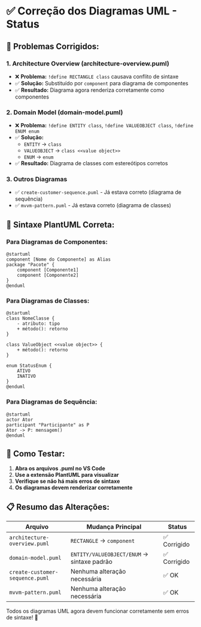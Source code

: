 # ✅ Correção dos Diagramas UML - Status

## 🔧 **Problemas Corrigidos:**

### **1. Architecture Overview (architecture-overview.puml)**
- ❌ **Problema:** `!define RECTANGLE class` causava conflito de sintaxe
- ✅ **Solução:** Substituído por `component` para diagrama de componentes
- ✅ **Resultado:** Diagrama agora renderiza corretamente como componentes

### **2. Domain Model (domain-model.puml)**
- ❌ **Problema:** `!define ENTITY class`, `!define VALUEOBJECT class`, `!define ENUM enum`
- ✅ **Solução:** 
  - `ENTITY` → `class`
  - `VALUEOBJECT` → `class <<value object>>`
  - `ENUM` → `enum`
- ✅ **Resultado:** Diagrama de classes com estereótipos corretos

### **3. Outros Diagramas**
- ✅ `create-customer-sequence.puml` - Já estava correto (diagrama de sequência)
- ✅ `mvvm-pattern.puml` - Já estava correto (diagrama de classes)

## 🎯 **Sintaxe PlantUML Correta:**

### **Para Diagramas de Componentes:**
```plantuml
@startuml
component [Nome do Componente] as Alias
package "Pacote" {
    component [Componente1]
    component [Componente2]
}
@enduml
```

### **Para Diagramas de Classes:**
```plantuml
@startuml
class NomeClasse {
    - atributo: tipo
    + método(): retorno
}

class ValueObject <<value object>> {
    + método(): retorno
}

enum StatusEnum {
    ATIVO
    INATIVO
}
@enduml
```

### **Para Diagramas de Sequência:**
```plantuml
@startuml
actor Ator
participant "Participante" as P
Ator -> P: mensagem()
@enduml
```

## 🚀 **Como Testar:**

1. **Abra os arquivos .puml no VS Code**
2. **Use a extensão PlantUML para visualizar**
3. **Verifique se não há mais erros de sintaxe**
4. **Os diagramas devem renderizar corretamente**

## 📋 **Resumo das Alterações:**

| Arquivo | Mudança Principal | Status |
|---------|-------------------|--------|
| `architecture-overview.puml` | `RECTANGLE` → `component` | ✅ Corrigido |
| `domain-model.puml` | `ENTITY/VALUEOBJECT/ENUM` → sintaxe padrão | ✅ Corrigido |
| `create-customer-sequence.puml` | Nenhuma alteração necessária | ✅ OK |
| `mvvm-pattern.puml` | Nenhuma alteração necessária | ✅ OK |

Todos os diagramas UML agora devem funcionar corretamente sem erros de sintaxe! 🎉
